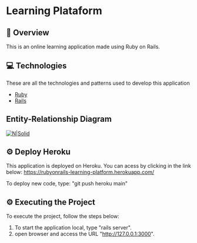 <h1>
  Learning Plataform
</h1>

## 📌 Overview
This is an online learning application made using Ruby on Rails.

## 💻 Technologies
These are all the technologies and patterns used to develop this application
- [Ruby](https://www.ruby-lang.org/)
- [Rails](https://rubyonrails.org/)

## Entity-Relationship Diagram

[![N|Solid](https://i.imgur.com/IIWWYxW.png)](https://corsego.herokuapp.com)

## ⚙️ Deploy Heroku
This application is deployed on Heroku. You can acess by clicking in the link below:
https://rubyonrails-learning-platform.herokuapp.com/

To deploy new code, type: "git push heroku main"

## ⚙️ Executing the Project
To execute the project, follow the steps below:

1. To start the application local, type "rails server".
2. open browser and access the URL "http://127.0.0.1:3000".
